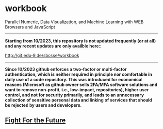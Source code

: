 # workbook

Parallel Numeric, Data Visualization, and Machine Learning with WEB Browsers and JavaScript

---

**Starting from 10/2023, this repository is not updated frequently (or at all) and any recent updates are only availble here:**:

http://git.edu-9.de/sbosse/workbook

---

**Since 10/2023 github enforces a two-factor or multi-factor authentication, which is neither required in principle nor comfortable in daily use of a code repository. This was introduced for economical reasons (Microsoft as github owner sells 2FA/MFA software solutions and want to remove non-profit, i.e., low-impact, repositories), higher user control, and not for security primarily, and leads to an unnecessary collection of sensitive personal data and linking of services that should be rejected by users and developers.**

<a href="https://www.battleforlibraries.com/">Fight For the Future</a>
---

